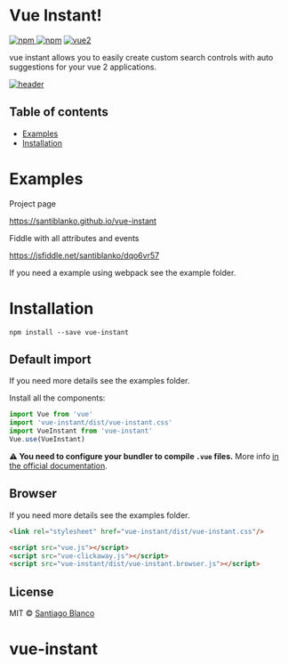 # Vue Instant!

[![npm](https://img.shields.io/npm/v/vue-instant.svg) ![npm](https://img.shields.io/npm/dm/vue-instant.svg)](https://www.npmjs.com/package/vue-instant)
[![vue2](https://img.shields.io/badge/vue-2.x-brightgreen.svg)](https://vuejs.org/)

vue instant allows you to easily create custom search controls with auto suggestions for your vue 2 applications.

[![header](http://g.recordit.co/Yeg0Bl0nJO.gif)](https://santiblanko.github.io/vue-instant/)

## Table of contents

- [Examples](#examples)
- [Installation](#installation)

# Examples

Project page

https://santiblanko.github.io/vue-instant

Fiddle with all attributes and events

https://jsfiddle.net/santiblanko/dqo6vr57

If you need a example using webpack see the example folder.

# Installation

```
npm install --save vue-instant
```

## Default import
If you need more details see the examples folder.

Install all the components:

```javascript
import Vue from 'vue'
import 'vue-instant/dist/vue-instant.css'
import VueInstant from 'vue-instant'
Vue.use(VueInstant)
```
**⚠️ You need to configure your bundler to compile `.vue` files.** More info [in the official documentation](https://vuejs.org/v2/guide/single-file-components.html).

## Browser
If you need more details see the examples folder.

```html
<link rel="stylesheet" href="vue-instant/dist/vue-instant.css"/>

<script src="vue.js"></script>
<script src="vue-clickaway.js"></script>
<script src="vue-instant/dist/vue-instant.browser.js"></script>
```

## License

MIT © [Santiago Blanco](http://twitter.com/santiblanko)
# vue-instant
